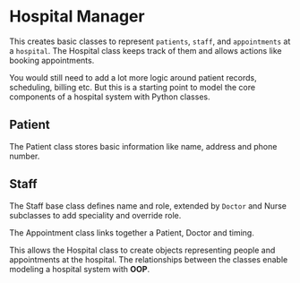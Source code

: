 # Hospital Manager
This creates basic classes to represent `patients`, `staff`, and    `appointments` at a `hospital`. The Hospital class keeps track of them and allows actions like booking appointments.

You would still need to add a lot more logic around patient records, scheduling, billing etc. But this is a starting point to model the core components of a hospital system with Python classes.
## Patient
The Patient class stores basic information like name, address and phone number.
## Staff
The Staff base class defines name and role, extended by `Doctor` and Nurse subclasses to add speciality and override role.

The Appointment class links together a Patient, Doctor and timing.

This allows the Hospital class to create objects representing people and appointments at the hospital. The relationships between the classes enable modeling a hospital system with **OOP**.
